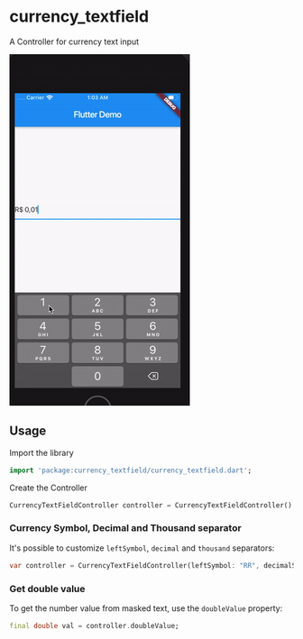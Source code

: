 # currency_textfield

A Controller for currency text input

![sample](doc/gif.gif)

## Usage

Import the library

```dart
import 'package:currency_textfield/currency_textfield.dart';
```

Create the Controller
```dart
CurrencyTextFieldController controller = CurrencyTextFieldController()
```

### Currency Symbol, Decimal and Thousand separator

It's possible to customize `leftSymbol`, `decimal` and `thousand` separators:

```dart
var controller = CurrencyTextFieldController(leftSymbol: "RR", decimalSymbol: ".", thousandSymbol: ",");
```

### Get double value

To get the number value from masked text, use the `doubleValue` property:

```dart
final double val = controller.doubleValue;
```



